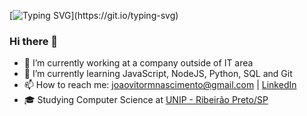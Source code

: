 [![Typing SVG](https://readme-typing-svg.demolab.com/?lines=print+('+Hello+World+!+'))](https://git.io/typing-svg)

### Hi there 👋


- 🔭 I’m currently working at a company outside of IT area
- 🌱 I’m currently learning JavaScript, NodeJS, Python, SQL and Git
- 📫 How to reach me: [joaovitormnascimento@gmail.com](mailto:joaovitormnascimento@gmail.com) | [LinkedIn](https://www.linkedin.com/in/joão-vitor-mine-nascimento-3116b4205/)
- 🎓 Studying Computer Science at [UNIP - Ribeirão Preto/SP](https://unip.br/)

